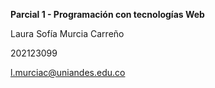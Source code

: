 **Parcial 1 - Programación con tecnologías Web**

Laura Sofía Murcia Carreño

202123099

l.murciac@uniandes.edu.co
